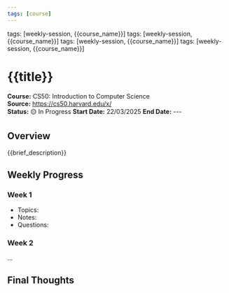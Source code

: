 ```yaml
---
tags: [course]
---
```

tags: [weekly-session, {{course_name}}]
tags: [weekly-session, {{course_name}}]
tags: [weekly-session, {{course_name}}]
tags: [weekly-session, {{course_name}}]
	
# {{title}}

**Course:** CS50: Introduction to Computer Science  
**Source:** https://cs50.harvard.edu/x/  
**Status:** 🟡 In Progress
**Start Date:** 22/03/2025 
**End Date:** ---

## Overview
{{brief_description}}

## Weekly Progress
### Week 1
- Topics:
- Notes:
- Questions:

### Week 2
...

## Final Thoughts
